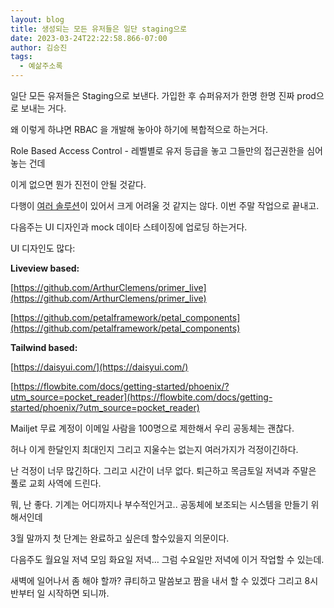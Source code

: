 ```yaml
---
layout: blog
title: 생성되는 모든 유저들은 일단 staging으로
date: 2023-03-24T22:22:58.866-07:00
author: 김승진
tags:
  - 예삶주소록
---
```

일단 모든 유저들은 Staging으로 보낸다. 가입한 후 슈퍼유저가 한명 한명 진짜 prod으로 보내는 거다.

왜 이렇게 하냐면 RBAC 을 개발해 놓아야 하기에 복합적으로 하는거다.

Role Based Access Control - 레벨별로 유저 등급을 놓고 그들만의 접근권한을 심어놓는 건데

이게 없으면 뭔가 진전이 안될 것같다.

다행이 [여러 솔루션](https://hex.pm/packages?search=rbac&sort=recent_downloads)이 있어서 크게 어려울 것 같지는 않다. 이번 주말 작업으로 끝내고.





다음주는 UI 디자인과 mock 데이타 스테이징에 업로딩 하는거다.

UI 디자인도 많다:

**Liveview based:**

[https://github.com/ArthurClemens/primer_live](https://github.com/ArthurClemens/primer_live)

[https://github.com/petalframework/petal_components](https://github.com/petalframework/petal_components)

**Tailwind based:**

[https://daisyui.com/](https://daisyui.com/)

[https://flowbite.com/docs/getting-started/phoenix/?utm_source=pocket_reader](https://flowbite.com/docs/getting-started/phoenix/?utm_source=pocket_reader)









Mailjet 무료 계정이 이메일 사람을 100명으로 제한해서 우리 공동체는 괜찮다.

허나 이게 한달인지 최대인지 그리고 지울수는 없는지 여러가지가 걱정이긴하다.

난 걱정이 너무 많긴하다. 그리고 시간이 너무 없다. 퇴근하고 목금토일 저녁과 주말은 풀로 교회 사역에 드린다.

뭐, 난 좋다. 기계는 어디까지나 부수적인거고.. 공동체에 보조되는 시스템을 만들기 위해서인데

3월 말까지 첫 단계는 완료하고 싶은데 할수있을지 의문이다. 

다음주도 월요일 저녁 모임 화요일 저녁… 그럼 수요일만 저녁에 이거 작업할 수 있는데.

새벽에 일어나서 좀 해야 할까? 큐티하고 말씀보고 짬을 내서 할 수 있겠다 그리고 8시반부터 일 시작하면 되니까.
